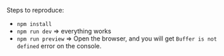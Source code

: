 Steps to reproduce: 
* `npm install`
* `npm run dev` => everything works
* `npm run preview` => Open the browser, and you will get `Buffer is not defined` error on the console.